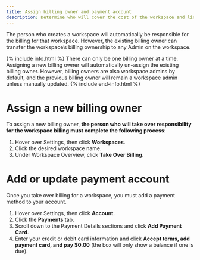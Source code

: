 ```yaml
---
title: Assign billing owner and payment account
description: Determine who will cover the cost of the workspace and link a payment method
---
```

<div id="expensify-classic" markdown="1">

The person who creates a workspace will automatically be responsible for the billing for that workspace. However, the existing billing owner can transfer the workspace’s billing ownership to any Admin on the workspace. 

{% include info.html %}
There can only be one billing owner at a time. Assigning a new billing owner will automatically un-assign the existing billing owner. However, billing owners are also workspace admins by default, and the previous billing owner will remain a workspace admin unless manually updated.
{% include end-info.html %}

# Assign a new billing owner

To assign a new billing owner, **the person who will take over responsibility for the workspace billing must complete the following process**:

1. Hover over Settings, then click **Workspaces**. 
2. Click the desired workspace name. 
3. Under Workspace Overview, click **Take Over Billing**. 

# Add or update payment account

Once you take over billing for a workspace, you must add a payment method to your account. 

1. Hover over Settings, then click **Account**. 
2. Click the **Payments** tab. 
3. Scroll down to the Payment Details sections and click **Add Payment Card**. 
4. Enter your credit or debit card information and click **Accept terms, add payment card, and pay $0.00** (the box will only show a balance if one is due).

</div>
